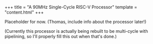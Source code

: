 +++
title = "A 90MHz Single-Cycle RISC-V Processor"
template = "content.html"
+++

Placeholder for now. (Thomas, include info about the processor later!)

(Currently this processor is actually being rebuilt to be multi-cycle with pipelining, so I'll properly fill this out when that's done.)